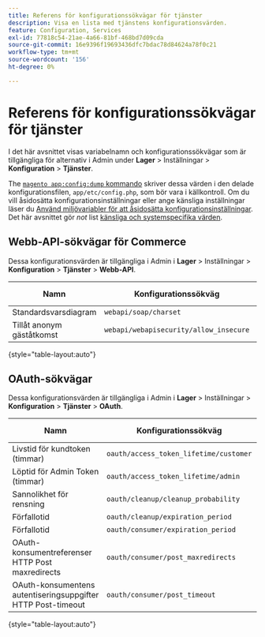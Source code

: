 ```yaml
---
title: Referens för konfigurationssökvägar för tjänster
description: Visa en lista med tjänstens konfigurationsvärden.
feature: Configuration, Services
exl-id: 77818c54-21ae-4a66-81bf-468bd7d09cda
source-git-commit: 16e9396f19693436dfc7bdac78d84624a78f0c21
workflow-type: tm+mt
source-wordcount: '156'
ht-degree: 0%

---
```


# Referens för konfigurationssökvägar för tjänster

I det här avsnittet visas variabelnamn och konfigurationssökvägar som är tillgängliga för alternativ i Admin under **Lager** > Inställningar > **Konfiguration** > **Tjänster**.

The [`magento app:config:dump` kommando](../cli/export-configuration.md) skriver dessa värden i den delade konfigurationsfilen, `app/etc/config.php`, som bör vara i källkontroll. Om du vill åsidosätta konfigurationsinställningar eller ange känsliga inställningar läser du [Använd miljövariabler för att åsidosätta konfigurationsinställningar](override-config-settings.md#environment-variables). Det här avsnittet gör _not_ list [känsliga och systemspecifika värden](config-reference-sens.md).

## Webb-API-sökvägar för Commerce

Dessa konfigurationsvärden är tillgängliga i Admin i **Lager** > Inställningar > **Konfiguration** > **Tjänster** > **Webb-API**.

| Namn | Konfigurationssökväg | Endast handel? |
|--------------|--------------|--------------|
| Standardsvarsdiagram | `webapi/soap/charset` | <!-- ![Not Commerce-only](/help/assets/configuration/red-x.png) --> |
| Tillåt anonym gäståtkomst | `webapi/webapisecurity/allow_insecure` | <!-- ![Not Commerce-only](/help/assets/configuration/red-x.png) --> |

{style="table-layout:auto"}

## OAuth-sökvägar

Dessa konfigurationsvärden är tillgängliga i Admin i **Lager** > Inställningar > **Konfiguration** > **Tjänster** > **OAuth**.

| Namn | Konfigurationssökväg | Endast handel? |
|--------------|--------------|--------------|
| Livstid för kundtoken (timmar) | `oauth/access_token_lifetime/customer` | <!-- ![Not Commerce-only](/help/assets/configuration/red-x.png) --> |
| Löptid för Admin Token (timmar) | `oauth/access_token_lifetime/admin` | <!-- ![Not Commerce-only](/help/assets/configuration/red-x.png) --> |
| Sannolikhet för rensning | `oauth/cleanup/cleanup_probability` | <!-- ![Not Commerce-only](/help/assets/configuration/red-x.png) --> |
| Förfallotid | `oauth/cleanup/expiration_period` | <!-- ![Not Commerce-only](/help/assets/configuration/red-x.png) --> |
| Förfallotid | `oauth/consumer/expiration_period` | <!-- ![Not Commerce-only](/help/assets/configuration/red-x.png) --> |
| OAuth-konsumentreferenser HTTP Post maxredirects | `oauth/consumer/post_maxredirects` | <!-- ![Not Commerce-only](/help/assets/configuration/red-x.png) --> |
| OAuth-konsumentens autentiseringsuppgifter HTTP Post-timeout | `oauth/consumer/post_timeout` | <!-- ![Not Commerce-only](/help/assets/configuration/red-x.png) --> |

{style="table-layout:auto"}
